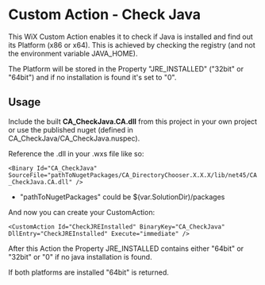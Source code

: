 ﻿# Custom Action - Check Java

This WiX Custom Action enables it to check if Java is installed and find out its Platform (x86 or x64). This is achieved by checking the registry (and not the environment variable JAVA_HOME). <br />

The Platform will be stored in the Property "JRE_INSTALLED" ("32bit" or "64bit") and if no installation is found it's set to "0".

## Usage

Include the built **CA_CheckJava.CA.dll** from this project in your own project or use the published nuget (defined in CA_CheckJava/CA_CheckJava.nuspec). 

Reference the .dll in your .wxs file like so:

`<Binary Id="CA_CheckJava" SourceFile="pathToNugetPackages/CA_DirectoryChooser.X.X.X/lib/net45/CA_CheckJava.CA.dll" />`

* "pathToNugetPackages" could be $(var.SolutionDir)/packages

And now you can create your CustomAction: 

`<CustomAction Id="CheckJREInstalled" BinaryKey="CA_CheckJava" DllEntry="CheckJREInstalled" Execute="immediate" />`

After this Action the Property JRE_INSTALLED contains either "64bit" or "32bit" or "0" if no java installation is found. <br />

If both platforms are installed "64bit" is returned.

